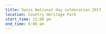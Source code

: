 ```yaml
---
title: Swiss National day celebration 2017
location: Country Heritage Park
start_time: 12:00 pm
end_time: 6:00 pm
---
```

